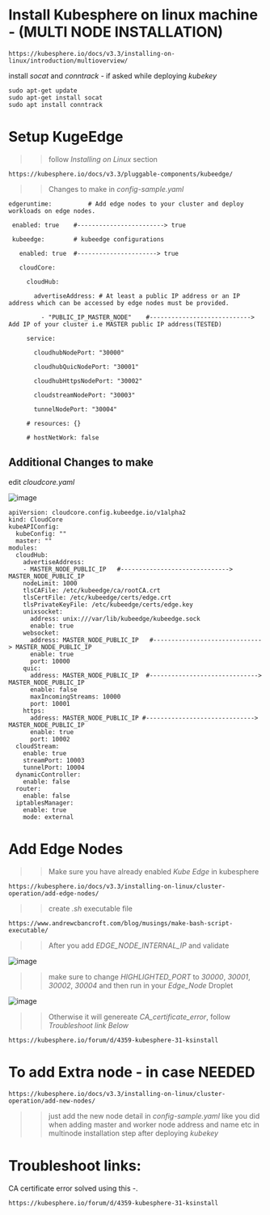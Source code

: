 # Install Kubesphere on linux machine  - (MULTI NODE INSTALLATION)

```
https://kubesphere.io/docs/v3.3/installing-on-linux/introduction/multioverview/
```

install *socat* and *conntrack* - if asked while deploying *kubekey*
```
sudo apt-get update
sudo apt-get install socat
sudo apt install conntrack
```


# Setup KugeEdge

>> follow *Installing on Linux* section
```
https://kubesphere.io/docs/v3.3/pluggable-components/kubeedge/
```

>> Changes to make in *config-sample.yaml*
```
edgeruntime:          # Add edge nodes to your cluster and deploy workloads on edge nodes.

 enabled: true    #------------------------> true

 kubeedge:        # kubeedge configurations

   enabled: true  #----------------------> true 

   cloudCore:

     cloudHub:

       advertiseAddress: # At least a public IP address or an IP address which can be accessed by edge nodes must be provided.

         - "PUBLIC_IP_MASTER_NODE"    #---------------------------->  Add IP of your cluster i.e MASTER public IP address(TESTED)

     service:

       cloudhubNodePort: "30000"

       cloudhubQuicNodePort: "30001"

       cloudhubHttpsNodePort: "30002"

       cloudstreamNodePort: "30003"

       tunnelNodePort: "30004"

     # resources: {}

     # hostNetWork: false

```


## Additional Changes to make
edit *cloudcore.yaml*

![image](https://user-images.githubusercontent.com/85424262/217455931-9734e251-a941-4f06-a8ed-40851f5d85fd.png)

```
apiVersion: cloudcore.config.kubeedge.io/v1alpha2
kind: CloudCore
kubeAPIConfig:
  kubeConfig: ""
  master: ""
modules:
  cloudHub:
    advertiseAddress:
    - MASTER_NODE_PUBLIC_IP   #------------------------------> MASTER_NODE_PUBLIC_IP
    nodeLimit: 1000
    tlsCAFile: /etc/kubeedge/ca/rootCA.crt
    tlsCertFile: /etc/kubeedge/certs/edge.crt
    tlsPrivateKeyFile: /etc/kubeedge/certs/edge.key
    unixsocket:
      address: unix:///var/lib/kubeedge/kubeedge.sock
      enable: true
    websocket:
      address: MASTER_NODE_PUBLIC_IP   #------------------------------> MASTER_NODE_PUBLIC_IP
      enable: true
      port: 10000
    quic:
      address: MASTER_NODE_PUBLIC_IP  #------------------------------> MASTER_NODE_PUBLIC_IP
      enable: false
      maxIncomingStreams: 10000
      port: 10001
    https:
      address: MASTER_NODE_PUBLIC_IP #------------------------------> MASTER_NODE_PUBLIC_IP
      enable: true
      port: 10002
  cloudStream:
    enable: true
    streamPort: 10003
    tunnelPort: 10004
  dynamicController:
    enable: false
  router:
    enable: false
  iptablesManager:
    enable: true
    mode: external
```







# Add Edge Nodes

>> Make sure you have already enabled *Kube Edge* in kubesphere
```
https://kubesphere.io/docs/v3.3/installing-on-linux/cluster-operation/add-edge-nodes/
```

>> create *.sh* executable file 
```
https://www.andrewcbancroft.com/blog/musings/make-bash-script-executable/
```

>> After you add *EDGE_NODE_INTERNAL_IP* and validate

![image](https://user-images.githubusercontent.com/85424262/217451808-83792777-0fe4-4e7b-82c2-c3562a968c39.png)

>> make sure to change *HIGHLIGHTED_PORT* to *30000*, *30001*, *30002*, *30004* and then run in your *Edge_Node* Droplet

![image](https://user-images.githubusercontent.com/85424262/217451580-f3d9c530-5d4b-4711-8ec2-2d48f563fbda.png)

>> Otherwise it will genereate *CA_certificate_error*, follow *Troubleshoot link Below*
```
https://kubesphere.io/forum/d/4359-kubesphere-31-ksinstall
```







# To add Extra node - in case NEEDED

```
https://kubesphere.io/docs/v3.3/installing-on-linux/cluster-operation/add-new-nodes/
```
>> just add the new node detail in *config-sample.yaml* like you did when adding master and worker node address and name etc in multinode installation step after deploying *kubekey*




# Troubleshoot links:
CA certificate error solved using this -.
```
https://kubesphere.io/forum/d/4359-kubesphere-31-ksinstall
```
